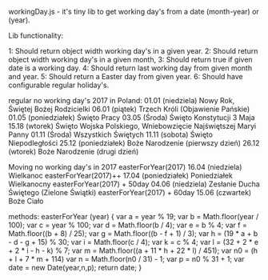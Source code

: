 workingDay.js - it's tiny lib to get working day's from a date (month-year) or (year).

Lib functionality:

1: Should return object width working day's in a given year.
2: Should return object width working day's in a given month,
3: Should return true if given date is a working day.
4: Should return last working day from given month and year.
5: Should return a Easter day from given year.
6: Should have configurable regular holiday's.

regular no working day's 2017 in Poland:
    01.01     (niedziela)	    Nowy Rok, Świętej Bożej Rodzicielki
    06.01     (piątek)	        Trzech Króli (Objawienie Pańskie)
    01.05     (poniedziałek)	Święto Pracy
    03.05     (Środa)	        Święto Konstytucji 3 Maja
    15.18     (wtorek)	        Święto Wojska Polskiego, Wniebowzięcie Najświętszej Maryi Panny
    01.11     (Środa)	        Wszystkich Świętych
    11.11     (sobota)	        Święto Niepodległości
    25.12     (poniedziałek)	Boże Narodzenie (pierwszy dzień)
    26.12     (wtorek)	        Boże Narodzenie (drugi dzień)

Moving no working day's in 2017
    easterForYear(2017)             16.04     (niedziela)	    Wielkanoc
    easterForYear(2017)++           17.04     (poniedziałek)	Poniedziałek Wielkanocny
    easterForYear(2017) + 50day     04.06     (niedziela)	    Zesłanie Ducha Świętego (Zielone Świątki)
    easterForYear(2017) + 60day     15.06     (czwartek)	    Boże Ciało

methods:
easterForYear (year) {
   var a = year % 19;
   var b = Math.floor(year / 100);
   var c = year % 100;
   var d = Math.floor(b / 4);
   var e = b % 4;
   var f = Math.floor((b + 8) / 25);
   var g = Math.floor((b - f + 1) / 3);
   var h = (19 * a + b - d - g + 15) % 30;
   var i = Math.floor(c / 4);
   var k = c % 4;
   var l = (32 + 2 * e + 2 * i - h - k) % 7;
   var m = Math.floor((a + 11 * h + 22 * l) / 451);
   var n0 = (h + l + 7 * m + 114)
   var n = Math.floor(n0 / 31) - 1;
   var p = n0 % 31 + 1;
   var date = new Date(year,n,p);
   return date;
   }